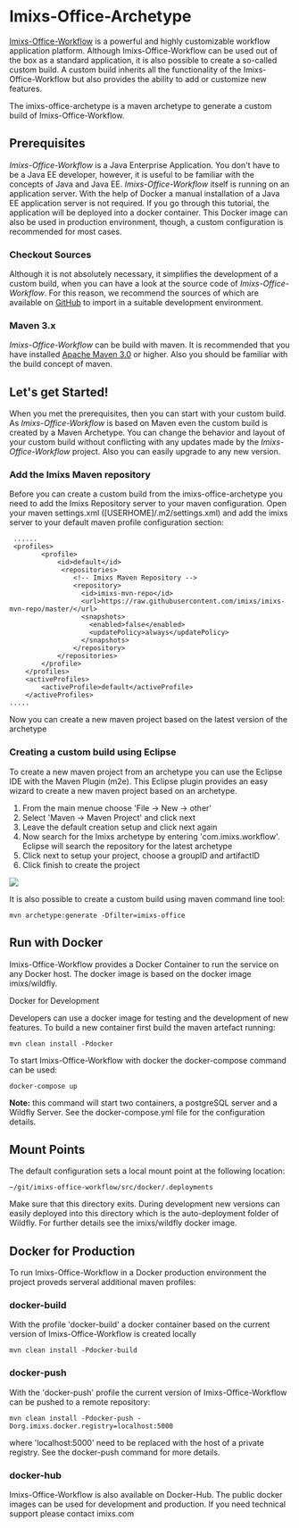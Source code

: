 # Imixs-Office-Archetype

[Imixs-Office-Workflow](http://www.office-workflow.de) is a powerful and highly customizable workflow application platform. 
Although Imixs-Office-Workflow can be used out of the box as a standard application, it is also possible to create a so-called 
custom build. A custom build inherits all the functionality of the Imixs-Office-Workflow but also provides the ability to add or customize new features. 

The imixs-office-archetype is a maven archetype to generate a custom build of Imixs-Office-Workflow. 


## Prerequisites
_Imixs-Office-Workflow_ is a Java Enterprise Application. 
You  don't have to be a Java EE developer, however, it is useful to be familiar with the concepts of Java and Java EE. 
_Imixs-Office-Workflow_ itself is running on an application server. With the help of Docker a manual installation of a Java EE application server is not required. If you go through this tutorial, the application will be deployed into a docker container. This Docker image can also be used in production environment, though, a custom configuration is recommended for most cases. 


### Checkout Sources
Although it is not absolutely necessary, it simplifies the development of a custom build, when you can have a look at the source code of _Imixs-Office-Workflow_. For this reason, we recommend the sources of which are available on [GitHub](https://github.com/imixs/imixs-office-workflow) to import in a suitable development environment. 


### Maven 3.x
_Imixs-Office-Workflow_ can be build with maven. It is recommended that you have installed [Apache Maven 3.0](https://maven.apache.org/) or higher. Also you should be familiar with the build concept of maven. 

## Let's get Started!
When you met the prerequisites, then you can start with your custom build. As _Imixs-Office-Workflow_ is based on Maven even the custom build is created by a Maven Archetype. 
 You can change the behavior and layout of your custom build without conflicting with any updates made by the _Imixs-Office-Workflow_  project. Also you can easily upgrade to any new version.

### Add the Imixs Maven repository
Before you can create a custom build from the imixs-office-archetype you need to add the Imixs Repository server to your maven configuration. Open your maven settings.xml ([USERHOME]/.m2/settings.xml) and add the imixs server to your default maven profile configuration section:


     ......
     <profiles>
            <profile>
                <id>default</id>
                 <repositories>          
                    <!-- Imixs Maven Repository -->
                    <repository>
                      <id>imixs-mvn-repo</id>
                      <url>https://raw.githubusercontent.com/imixs/imixs-mvn-repo/master/</url>
                      <snapshots>
                        <enabled>false</enabled>
                        <updatePolicy>always</updatePolicy>
                      </snapshots>
                    </repository>
                </repositories>
            </profile>
        </profiles>
        <activeProfiles>
            <activeProfile>default</activeProfile>
        </activeProfiles>
    .....

Now you can create a new maven project based on the latest version of the archetype

### Creating a custom build using Eclipse

To create a new maven project from an archetype you can use the Eclipse IDE with the Maven Plugin (m2e). This Eclipse plugin provides an easy wizard to create a new maven project based on an archetype.

1. From the main menue choose 'File -> New -> other'
2. Select 'Maven -> Maven Project' and click next
3. Leave the default creation setup and click next again
4. Now search for the Imixs archetype by entering 'com.imixs.workflow'. Eclipse will search the repository for the latest archetype
5. Click next to setup your project, choose a groupID and artifactID
6. Click finish to create the project

![](http://www.imixs.org/marty/images/maven001a.png)

It is also possible to create a custom build using maven command line tool: 

    mvn archetype:generate -Dfilter=imixs-office

## Run with Docker

Imixs-Office-Workflow provides a Docker Container to run the service on any Docker host. The docker image is based on the docker image imixs/wildfly.

Docker for Development

Developers can use a docker image for testing and the development of new features. To build a new container first build the maven artefact running:

    mvn clean install -Pdocker

To start Imixs-Office-Workflow with docker the docker-compose command can be used:

    docker-compose up

**Note:** this command will start two containers, a postgreSQL server and a Wildfly Server. See the docker-compose.yml file for the configuration details.

## Mount Points

The default configuration sets a local mount point at the following location:

    ~/git/imixs-office-workflow/src/docker/.deployments

Make sure that this directory exits. During development new versions can easily deployed into this directory which is the auto-deployment folder of Wildfly. For further details see the imixs/wildfly docker image.

## Docker for Production

To run Imixs-Office-Workflow in a Docker production environment the project proveds serveral additional maven profiles:

### docker-build

With the profile 'docker-build' a docker container based on the current version of Imixs-Office-Workflow is created locally

    mvn clean install -Pdocker-build

### docker-push

With the 'docker-push' profile the current version of Imixs-Office-Workflow can be pushed to a remote repository:

    mvn clean install -Pdocker-push -Dorg.imixs.docker.registry=localhost:5000

where 'localhost:5000' need to be replaced with the host of a private registry. See the docker-push command for more details.

### docker-hub

Imixs-Office-Workflow is also available on Docker-Hub. The public docker images can be used for development and production. If you need technical support please contact imixs.com

